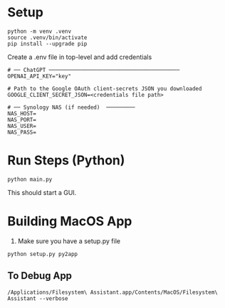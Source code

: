 # Setup

```
python -m venv .venv
source .venv/bin/activate
pip install --upgrade pip
```

Create a .env file in top-level and add credentials
```
# ── ChatGPT ─────────────────────────────────────────
OPENAI_API_KEY="key"

# Path to the Google OAuth client-secrets JSON you downloaded
GOOGLE_CLIENT_SECRET_JSON=<credentials file path>

# ── Synology NAS (if needed)  ─────────
NAS_HOST=
NAS_PORT=
NAS_USER=
NAS_PASS=
```

# Run Steps (Python)

```
python main.py
```
This should start a GUI.

# Building MacOS App

1. Make sure you have a setup.py file
```
python setup.py py2app
```

## To Debug App

```
/Applications/Filesystem\ Assistant.app/Contents/MacOS/Filesystem\ Assistant --verbose
```